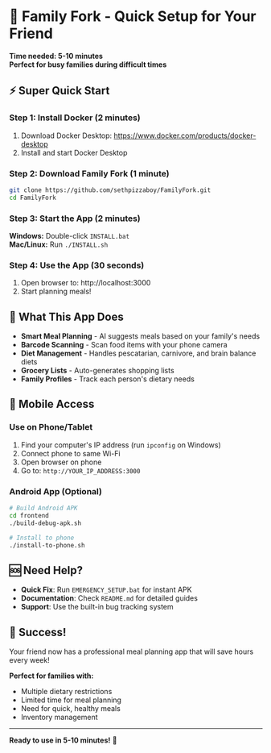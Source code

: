# 🚀 Family Fork - Quick Setup for Your Friend

**Time needed: 5-10 minutes**  
**Perfect for busy families during difficult times**

## ⚡ Super Quick Start

### Step 1: Install Docker (2 minutes)
1. Download Docker Desktop: https://www.docker.com/products/docker-desktop
2. Install and start Docker Desktop

### Step 2: Download Family Fork (1 minute)
```bash
git clone https://github.com/sethpizzaboy/FamilyFork.git
cd FamilyFork
```

### Step 3: Start the App (2 minutes)
**Windows:** Double-click `INSTALL.bat`  
**Mac/Linux:** Run `./INSTALL.sh`

### Step 4: Use the App (30 seconds)
1. Open browser to: http://localhost:3000
2. Start planning meals!

## 🎯 What This App Does

- **Smart Meal Planning** - AI suggests meals based on your family's needs
- **Barcode Scanning** - Scan food items with your phone camera
- **Diet Management** - Handles pescatarian, carnivore, and brain balance diets
- **Grocery Lists** - Auto-generates shopping lists
- **Family Profiles** - Track each person's dietary needs

## 📱 Mobile Access

### Use on Phone/Tablet
1. Find your computer's IP address (run `ipconfig` on Windows)
2. Connect phone to same Wi-Fi
3. Open browser on phone
4. Go to: `http://YOUR_IP_ADDRESS:3000`

### Android App (Optional)
```bash
# Build Android APK
cd frontend
./build-debug-apk.sh

# Install to phone
./install-to-phone.sh
```

## 🆘 Need Help?

- **Quick Fix**: Run `EMERGENCY_SETUP.bat` for instant APK
- **Documentation**: Check `README.md` for detailed guides
- **Support**: Use the built-in bug tracking system

## 🎉 Success!

Your friend now has a professional meal planning app that will save hours every week!

**Perfect for families with:**
- Multiple dietary restrictions
- Limited time for meal planning
- Need for quick, healthy meals
- Inventory management

---

**Ready to use in 5-10 minutes!** 🎉
